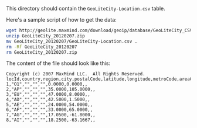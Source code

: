 This directory should contain the ``GeoLiteCity-Location.csv`` table.

Here's a sample script of how to get the data:

```bash
wget http://geolite.maxmind.com/download/geoip/database/GeoLiteCity_CSV/GeoLiteCity_20120207.zip
unzip GeoLiteCity_20120207.zip
mv GeoLiteCity_20120207/GeoLiteCity-Location.csv .
rm -Rf GeoLiteCity_20120207
rm GeoLiteCity_20120207.zip
```

The content of the file should look like this:

```csv
Copyright (c) 2007 MaxMind LLC.  All Rights Reserved.
locId,country,region,city,postalCode,latitude,longitude,metroCode,areaCode
1,"O1","","","",0.0000,0.0000,,
2,"AP","","","",35.0000,105.0000,,
3,"EU","","","",47.0000,8.0000,,
4,"AD","","","",42.5000,1.5000,,
5,"AE","","","",24.0000,54.0000,,
6,"AF","","","",33.0000,65.0000,,
7,"AG","","","",17.0500,-61.8000,,
8,"AI","","","",18.2500,-63.1667,,
```
